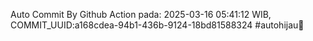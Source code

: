 Auto Commit By Github Action pada: 2025-03-16 05:41:12 WIB, COMMIT_UUID:a168cdea-94b1-436b-9124-18bd81588324 #autohijau🗿
